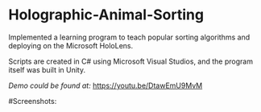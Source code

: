 # Holographic-Animal-Sorting

Implemented a learning program to teach popular sorting algorithms and deploying on the Microsoft HoloLens.

Scripts are created in C# using Microsoft Visual Studios, and the program itself was built in Unity. 

*Demo could be found at:* https://youtu.be/DtawEmU9MvM


#Screenshots: 
